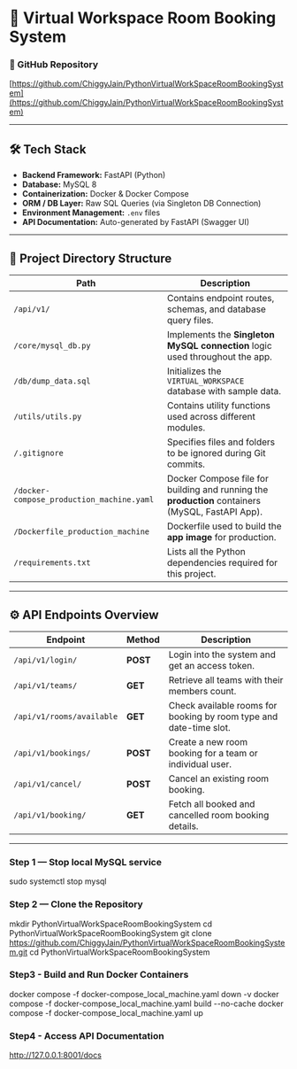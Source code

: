 
# 🧩 Virtual Workspace Room Booking System

### 📘 GitHub Repository  
[https://github.com/ChiggyJain/PythonVirtualWorkSpaceRoomBookingSystem](https://github.com/ChiggyJain/PythonVirtualWorkSpaceRoomBookingSystem)

---

## 🛠️ Tech Stack

- **Backend Framework:** FastAPI (Python)
- **Database:** MySQL 8
- **Containerization:** Docker & Docker Compose
- **ORM / DB Layer:** Raw SQL Queries (via Singleton DB Connection)
- **Environment Management:** `.env` files
- **API Documentation:** Auto-generated by FastAPI (Swagger UI)

---

## 📂 Project Directory Structure

| Path | Description |
|------|--------------|
| `/api/v1/` | Contains endpoint routes, schemas, and database query files. |
| `/core/mysql_db.py` | Implements the **Singleton MySQL connection** logic used throughout the app. |
| `/db/dump_data.sql` | Initializes the `VIRTUAL_WORKSPACE` database with sample data. |
| `/utils/utils.py` | Contains utility functions used across different modules. |
| `/.gitignore` | Specifies files and folders to be ignored during Git commits. |
| `/docker-compose_production_machine.yaml` | Docker Compose file for building and running the **production** containers (MySQL, FastAPI App). |
| `/Dockerfile_production_machine` | Dockerfile used to build the **app image** for production. |
| `/requirements.txt` | Lists all the Python dependencies required for this project. |

---

## ⚙️ API Endpoints Overview

| Endpoint | Method | Description |
|-----------|---------|-------------|
| `/api/v1/login/` | **POST** | Login into the system and get an access token. |
| `/api/v1/teams/` | **GET** | Retrieve all teams with their members count. |
| `/api/v1/rooms/available` | **GET** | Check available rooms for booking by room type and date-time slot. |
| `/api/v1/bookings/` | **POST** | Create a new room booking for a team or individual user. |
| `/api/v1/cancel/` | **POST** | Cancel an existing room booking. |
| `/api/v1/booking/` | **GET** | Fetch all booked and cancelled room booking details. |

---



### **Step 1 — Stop local MySQL service**
sudo systemctl stop mysql

### **Step 2 — Clone the Repository**
mkdir PythonVirtualWorkSpaceRoomBookingSystem
cd PythonVirtualWorkSpaceRoomBookingSystem
git clone https://github.com/ChiggyJain/PythonVirtualWorkSpaceRoomBookingSystem.git
cd PythonVirtualWorkSpaceRoomBookingSystem

### **Step3 - Build and Run Docker Containers**
docker compose -f docker-compose_local_machine.yaml down -v
docker compose -f docker-compose_local_machine.yaml build --no-cache
docker compose -f docker-compose_local_machine.yaml up

### **Step4 - Access API Documentation**
http://127.0.0.1:8001/docs







